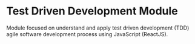 # Test Driven Development Module

Module focused on understand and apply test driven development (TDD) agile software development process using JavaScript (ReactJS).
